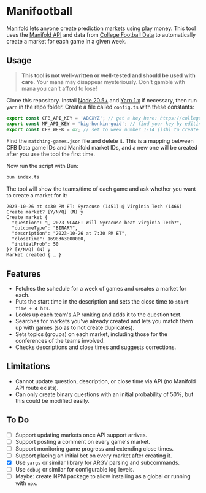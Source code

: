 # Manifootball

[Manifold](https://manifold.markets) lets anyone create prediction markets using play money. This tool uses the [Manifold API](https://docs.manifold.markets/api) and data from [College Football Data](https://collegefootballdata.com) to automatically create a market for each game in a given week.

## Usage

> **This tool is not well-written or well-tested and should be used with care.**
> Your mana may disappear mysteriously. Don't gamble with mana you can't afford to lose!

Clone this repository. Install [Node 20.5+](https://nodejs.org) and [Yarn 1.x](https://classic.yarnpkg.com) if necessary, then run `yarn` in the repo folder. Create a file called `config.ts` with these constants:

```ts
export const CFB_API_KEY = 'ABCXYZ'; // get a key here: https://collegefootballdata.com/key
export const MF_API_KEY = 'big-honkin-guid'; // find your key by editing your Manifold user profile
export const CFB_WEEK = 42; // set to week number 1-14 (ish) to create games for
```

Find the `matching-games.json` file and delete it. This is a mapping between CFB Data game IDs and Manifold market IDs, and a new one will be created after you use the tool the first time.

Now run the script with Bun:

```sh
bun index.ts
```

The tool will show the teams/time of each game and ask whether you want to create a market for it:

```
2023-10-26 at 4:30 PM ET: Syracuse (1451) @ Virginia Tech (1466)
Create market? [Y/N/Q] (N) y
Create market {
  "question": "🏈 2023 NCAAF: Will Syracuse beat Virginia Tech?",
  "outcomeType": "BINARY",
  "description": "2023-10-26 at 7:30 PM ET",
  "closeTime": 1698363000000,
  "initialProb": 50
}? [Y/N/Q] (N) y
Market created { … }
```

## Features

- Fetches the schedule for a week of games and creates a market for each.
- Puts the start time in the description and sets the close time to `start time + 4 hrs`.
- Looks up each team's AP ranking and adds it to the question text.
- Searches for markets you've already created and lets you match them up with games (so as to not create duplicates).
- Sets topics (groups) on each market, including those for the conferences of the teams involved.
- Checks descriptions and close times and suggests corrections.

## Limitations

- Cannot update question, description, or close time via API (no Manifold API route exists).
- Can only create binary questions with an initial probability of 50%, but this could be modified easily.

## To Do

- [ ] Support updating markets once API support arrives.
- [ ] Support posting a comment on every game's market.
- [ ] Support monitoring game progress and extending close times.
- [ ] Support placing an initial bet on every market after creating it.
- [x] Use `yargs` or similar library for ARGV parsing and subcommands.
- [ ] Use `debug` or similar for configurable log levels.
- [ ] Maybe: create NPM package to allow installing as a global or running with `npx`.
